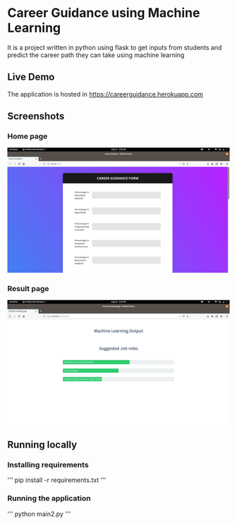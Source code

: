 # Career Guidance using Machine Learning
It is a project written in python using flask to get inputs from students and predict the career path they can take using machine learning

## Live Demo
The application is hosted in https://careerguidance.herokuapp.com

## Screenshots
### Home page
![Home](./screenshots/home.png)
### Result page
![result](./screenshots/result.png)

## Running locally
### Installing requirements
'''
pip install -r requirements.txt
'''
### Running the application
'''
python main2.py
'''
